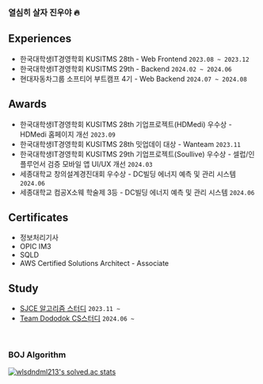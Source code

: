 ### 열심히 살자 진우야 🔥

## Experiences
* 한국대학생IT경영학회 KUSITMS 28th - Web Frontend `2023.08 ~ 2023.12`
* 한국대학생IT경영학회 KUSITMS 29th - Backend `2024.02 ~ 2024.06`
* 현대자동차그룹 소프티어 부트캠프 4기 - Web Backend `2024.07 ~ 2024.08`

## Awards
* 한국대학생IT경영학회 KUSITMS 28th 기업프로젝트(HDMedi) 우수상 - HDMedi 홈페이지 개선 `2023.09` 
* 한국대학생IT경영학회 KUSITMS 28th 밋업데이 대상 - Wanteam `2023.11` 
* 한국대학생IT경영학회 KUSITMS 29th 기업프로젝트(Soullive) 우수상 - 셀럽/인플루언서 검증 모바일 앱 UI/UX 개선 `2024.03` 
* 세종대학교 창의설계경진대회 우수상 - DC빌딩 에너지 예측 및 관리 시스템 `2024.06` 
* 세종대학교 컴공X소웨 학술제 3등 - DC빌딩 에너지 예측 및 관리 시스템 `2024.06` 

## Certificates
- 정보처리기사 
- OPIC IM3
- SQLD
- AWS Certified Solutions Architect - Associate

## Study
- [SJCE 알고리즘 스터디](https://github.com/j2noo/SJCE_Algorithm_Study) `2023.11 ~`
- [Team Dododok CS스터디](https://github.com/java-two-people-get-in/Dododok-CS-study) `2024.06 ~`

<br/>

### BOJ Algorithm
[![wlsdndml213's solved.ac stats](https://github-readme-solvedac.hyp3rflow.vercel.app/api/?handle=wlsdndml213)](https://solved.ac/profile/wlsdndml213)

<!--
![Top Langs](https://github-readme-stats.vercel.app/api/top-langs/?username=j2noo&layout=compact&theme=gruvbox)
**j2noo/j2noo** is a ✨ _special_ ✨ repository because its `README.md` (this file) appears on your GitHub profile.
![J2noo's GitHub stats](https://github-readme-stats.vercel.app/api?username=j2noo&show_icons=true&theme=dark)
Here are some ideas to get you started:

- 🔭 I’m currently working on ...
- 🌱 I’m currently learning ...
- 👯 I’m looking to collaborate on ...
- 🤔 I’m looking for help with ...
- 💬 Ask me about ...
- 📫 How to reach me: ...
- 😄 Pronouns: ...
- ⚡ Fun fact: ...
-->
